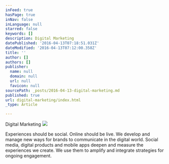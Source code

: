 ```yaml
---
inFeed: true
hasPage: true
inNav: false
inLanguage: null
starred: false
keywords: []
description: Digital Marketing
datePublished: '2016-04-13T07:18:51.031Z'
dateModified: '2016-04-13T07:12:00.358Z'
title: ''
author: []
authors: []
publisher:
  name: null
  domain: null
  url: null
  favicon: null
sourcePath: _posts/2016-04-13-digital-marketing.md
published: true
url: digital-marketing/index.html
_type: Article

---
```

Digital Marketing
![](https://the-grid-user-content.s3-us-west-2.amazonaws.com/229da083-39d1-4e45-800f-c26982157d3f.jpg)

Experiences should be social. Online should be live. We develop and manage new ways for brands to communicate in the digital world. Social media, digital products and mobile apps deepen and measure the experiences we create. We use them to amplify and integrate strategies for ongoing engagement.